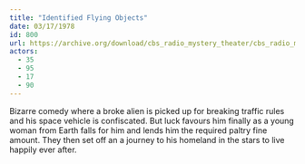 ```yaml
---
title: "Identified Flying Objects"
date: 03/17/1978
id: 800
url: https://archive.org/download/cbs_radio_mystery_theater/cbs_radio_mystery_theater-0751-0800.zip/cbs_radio_mystery_theater-0751-0800%2Fcbsrmt_0800_identified_flying_objects.mp3
actors:
  - 35
  - 95
  - 17
  - 90
---
```

Bizarre comedy where a broke alien is picked up for breaking traffic rules and his space vehicle is confiscated. But luck favours him finally as a young woman from Earth falls for him and lends him the required paltry fine amount. They then set off an a journey to his homeland in the stars to live happily ever after.